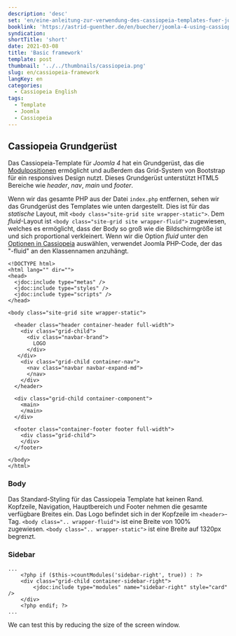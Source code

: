 ```yaml
---
description: 'desc'
set: 'en/eine-anleitung-zur-verwendung-des-cassiopeia-templates-fuer-joomla-4-themen'
booklink: 'https://astrid-guenther.de/en/buecher/joomla-4-using-cassiopeia'
syndication:
shortTitle: 'short'
date: 2021-03-08
title: 'Basic framework'
template: post
thumbnail: '../../thumbnails/cassiopeia.png'
slug: en/cassiopeia-framework
langKey: en
categories:
  - Cassiopeia English
tags:
  - Template
  - Joomla
  - Cassiopeia
---
```


## Cassiopeia Grundgerüst

Das Cassiopeia-Template für _Joomla 4_ hat ein Grundgerüst, das die [Modulpositionen](/cassiopeia-module-positionen)
ermöglicht und außerdem das Grid-System von Bootstrap für ein responsives Design nutzt. Dieses Grundgerüst unterstützt HTML5 Bereiche wie _header_, _nav_, _main_ und _footer_.

Wenn wir das gesamte PHP aus der Datei `index.php` entfernen, sehen wir das Grundgerüst des Templates wie unten dargestellt. Dies ist für das _statische_ Layout, mit `<body class="site-grid site wrapper-static">`. Dem _fluid_-Layout ist `<body class="site-grid site wrapper-fluid">` zugewiesen, welches es ermöglicht, dass der Body so groß wie die Bildschirmgröße ist und sich proportional verkleinert. Wenn wir die Option _fluid_ unter den [Optionen in Cassiopeia](/cassiopeia-optionen) auswählen, verwendet Joomla PHP-Code, der das "-fluid" an den Klassennamen anzuhängt.

```
<!DOCTYPE html>
<html lang="" dir="">
<head>
  <jdoc:include type="metas" />
  <jdoc:include type="styles" />
  <jdoc:include type="scripts" />
</head>

<body class="site-grid site wrapper-static">

  <header class="header container-header full-width">
    <div class="grid-child">
      <div class="navbar-brand">
        LOGO
      </div>
   </div>
    <div class="grid-child container-nav">
      <nav class="navbar navbar-expand-md">
      </nav>
    </div>
  </header>

  <div class="grid-child container-component">
    <main>
    </main>
  </div>

  <footer class="container-footer footer full-width">
    <div class="grid-child">
    </div>
  </footer>

</body>
</html>
```

### Body

Das Standard-Styling für das Cassiopeia Template hat keinen Rand. Kopfzeile, Navigation, Hauptbereich und Footer nehmen die gesamte verfügbare Breites ein. Das Logo befindet sich in der Kopfzeile im `<header>`-Tag. `<body class=".. wrapper-fluid">` ist eine Breite von 100% zugewiesen. `<body class=".. wrapper-static">` ist eine Breite auf 1320px begrenzt.

### Sidebar

```
...
	<?php if ($this->countModules('sidebar-right', true)) : ?>
	<div class="grid-child container-sidebar-right">
		<jdoc:include type="modules" name="sidebar-right" style="card" />
	</div>
	<?php endif; ?>
...
```

We can test this by reducing the size of the screen window.
<img src="https://vg04.met.vgwort.de/na/2d578b7fdff146ce85215298ffb60664" width="1" height="1" alt="">
